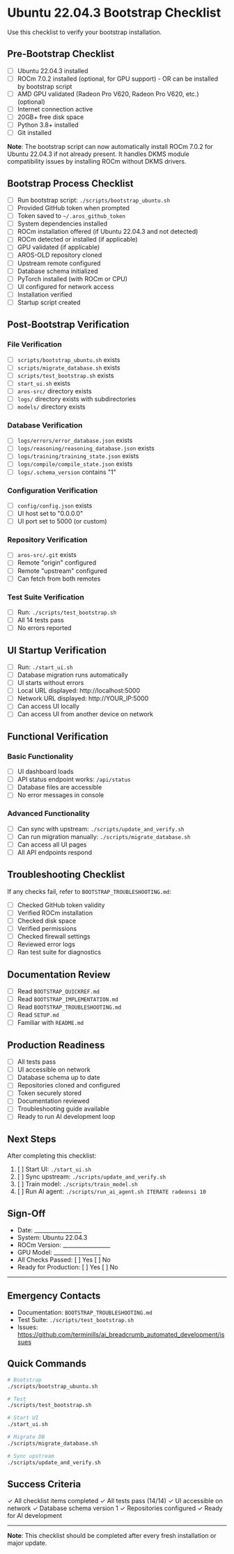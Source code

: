 # Ubuntu 22.04.3 Bootstrap Checklist

Use this checklist to verify your bootstrap installation.

## Pre-Bootstrap Checklist

- [ ] Ubuntu 22.04.3 installed
- [ ] ROCm 7.0.2 installed (optional, for GPU support) - OR can be installed by bootstrap script
- [ ] AMD GPU validated (Radeon Pro V620, Radeon Pro V620, etc.) (optional)
- [ ] Internet connection active
- [ ] 20GB+ free disk space
- [ ] Python 3.8+ installed
- [ ] Git installed

**Note**: The bootstrap script can now automatically install ROCm 7.0.2 for Ubuntu 22.04.3 if not already present. It handles DKMS module compatibility issues by installing ROCm without DKMS drivers.

## Bootstrap Process Checklist

- [ ] Run bootstrap script: `./scripts/bootstrap_ubuntu.sh`
- [ ] Provided GitHub token when prompted
- [ ] Token saved to `~/.aros_github_token`
- [ ] System dependencies installed
- [ ] ROCm installation offered (if Ubuntu 22.04.3 and not detected)
- [ ] ROCm detected or installed (if applicable)
- [ ] GPU validated (if applicable)
- [ ] AROS-OLD repository cloned
- [ ] Upstream remote configured
- [ ] Database schema initialized
- [ ] PyTorch installed (with ROCm or CPU)
- [ ] UI configured for network access
- [ ] Installation verified
- [ ] Startup script created

## Post-Bootstrap Verification

### File Verification
- [ ] `scripts/bootstrap_ubuntu.sh` exists
- [ ] `scripts/migrate_database.sh` exists
- [ ] `scripts/test_bootstrap.sh` exists
- [ ] `start_ui.sh` exists
- [ ] `aros-src/` directory exists
- [ ] `logs/` directory exists with subdirectories
- [ ] `models/` directory exists

### Database Verification
- [ ] `logs/errors/error_database.json` exists
- [ ] `logs/reasoning/reasoning_database.json` exists
- [ ] `logs/training/training_state.json` exists
- [ ] `logs/compile/compile_state.json` exists
- [ ] `logs/.schema_version` contains "1"

### Configuration Verification
- [ ] `config/config.json` exists
- [ ] UI host set to "0.0.0.0"
- [ ] UI port set to 5000 (or custom)

### Repository Verification
- [ ] `aros-src/.git` exists
- [ ] Remote "origin" configured
- [ ] Remote "upstream" configured
- [ ] Can fetch from both remotes

### Test Suite Verification
- [ ] Run: `./scripts/test_bootstrap.sh`
- [ ] All 14 tests pass
- [ ] No errors reported

## UI Startup Verification

- [ ] Run: `./start_ui.sh`
- [ ] Database migration runs automatically
- [ ] UI starts without errors
- [ ] Local URL displayed: http://localhost:5000
- [ ] Network URL displayed: http://YOUR_IP:5000
- [ ] Can access UI locally
- [ ] Can access UI from another device on network

## Functional Verification

### Basic Functionality
- [ ] UI dashboard loads
- [ ] API status endpoint works: `/api/status`
- [ ] Database files are accessible
- [ ] No error messages in console

### Advanced Functionality
- [ ] Can sync with upstream: `./scripts/update_and_verify.sh`
- [ ] Can run migration manually: `./scripts/migrate_database.sh`
- [ ] Can access all UI pages
- [ ] All API endpoints respond

## Troubleshooting Checklist

If any checks fail, refer to `BOOTSTRAP_TROUBLESHOOTING.md`:

- [ ] Checked GitHub token validity
- [ ] Verified ROCm installation
- [ ] Checked disk space
- [ ] Verified permissions
- [ ] Checked firewall settings
- [ ] Reviewed error logs
- [ ] Ran test suite for diagnostics

## Documentation Review

- [ ] Read `BOOTSTRAP_QUICKREF.md`
- [ ] Read `BOOTSTRAP_IMPLEMENTATION.md`
- [ ] Read `BOOTSTRAP_TROUBLESHOOTING.md`
- [ ] Read `SETUP.md`
- [ ] Familiar with `README.md`

## Production Readiness

- [ ] All tests pass
- [ ] UI accessible on network
- [ ] Database schema up to date
- [ ] Repositories cloned and configured
- [ ] Token securely stored
- [ ] Documentation reviewed
- [ ] Troubleshooting guide available
- [ ] Ready to run AI development loop

## Next Steps

After completing this checklist:

1. [ ] Start UI: `./start_ui.sh`
2. [ ] Sync upstream: `./scripts/update_and_verify.sh`
3. [ ] Train model: `./scripts/train_model.sh`
4. [ ] Run AI agent: `./scripts/run_ai_agent.sh ITERATE radeonsi 10`

## Sign-Off

- Date: _________________
- System: Ubuntu 22.04.3
- ROCm Version: _________________
- GPU Model: _________________
- All Checks Passed: [ ] Yes [ ] No
- Ready for Production: [ ] Yes [ ] No

---

## Emergency Contacts

- Documentation: `BOOTSTRAP_TROUBLESHOOTING.md`
- Test Suite: `./scripts/test_bootstrap.sh`
- Issues: https://github.com/terminills/ai_breadcrumb_automated_development/issues

## Quick Commands

```bash
# Bootstrap
./scripts/bootstrap_ubuntu.sh

# Test
./scripts/test_bootstrap.sh

# Start UI
./start_ui.sh

# Migrate DB
./scripts/migrate_database.sh

# Sync upstream
./scripts/update_and_verify.sh
```

## Success Criteria

✓ All checklist items completed
✓ All tests pass (14/14)
✓ UI accessible on network
✓ Database schema version 1
✓ Repositories configured
✓ Ready for AI development

---

**Note**: This checklist should be completed after every fresh installation or major update.
